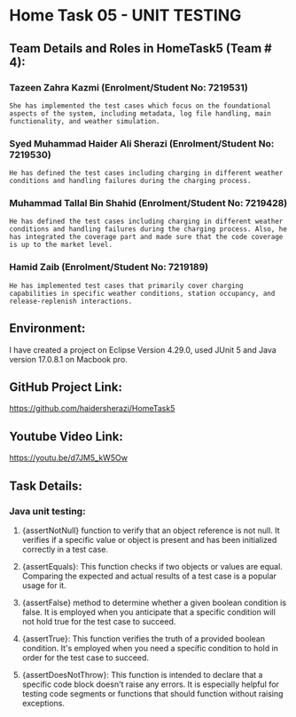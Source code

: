 # Home Task 05 - UNIT TESTING

## Team Details and Roles in HomeTask5 (Team # 4): 

### Tazeen Zahra Kazmi (Enrolment/Student No: 7219531)
	She has implemented the test cases which focus on the foundational aspects of the system, including metadata, log file handling, main functionality, and weather simulation.
 
### Syed Muhammad Haider Ali Sherazi (Enrolment/Student No: 7219530)
	He has defined the test cases including charging in different weather conditions and handling failures during the charging process. 

### Muhammad Tallal Bin Shahid (Enrolment/Student No: 7219428)
	He has defined the test cases including charging in different weather conditions and handling failures during the charging process. Also, he has integrated the coverage part and made sure that the code coverage is up to the market level.

### Hamid Zaib (Enrolment/Student No: 7219189)
	He has implemented test cases that primarily cover charging capabilities in specific weather conditions, station occupancy, and release-replenish interactions.

## Environment:

I have created a project on Eclipse Version 4.29.0, used JUnit 5 and Java version 17.0.8.1 on Macbook pro.

## GitHub Project Link:

https://github.com/haidersherazi/HomeTask5

## Youtube Video Link:

https://youtu.be/d7JM5_kW5Ow

## Task Details:

### Java unit testing:

1. {assertNotNull} function to verify that an object reference is not null. It verifies if a specific value or object is present and has been initialized correctly in a test case.

2. {assertEquals}: This function checks if two objects or values are equal. Comparing the expected and actual results of a test case is a popular usage for it.

3. {assertFalse} method to determine whether a given boolean condition is false. It is employed when you anticipate that a specific condition will not hold true for the test case to succeed.

4. {assertTrue}: This function verifies the truth of a provided boolean condition. It's employed when you need a specific condition to hold in order for the test case to succeed.

5. {assertDoesNotThrow}:  This function is intended to declare that a specific code block doesn't raise any errors. It is especially helpful for testing code segments or functions that should function without raising exceptions.
